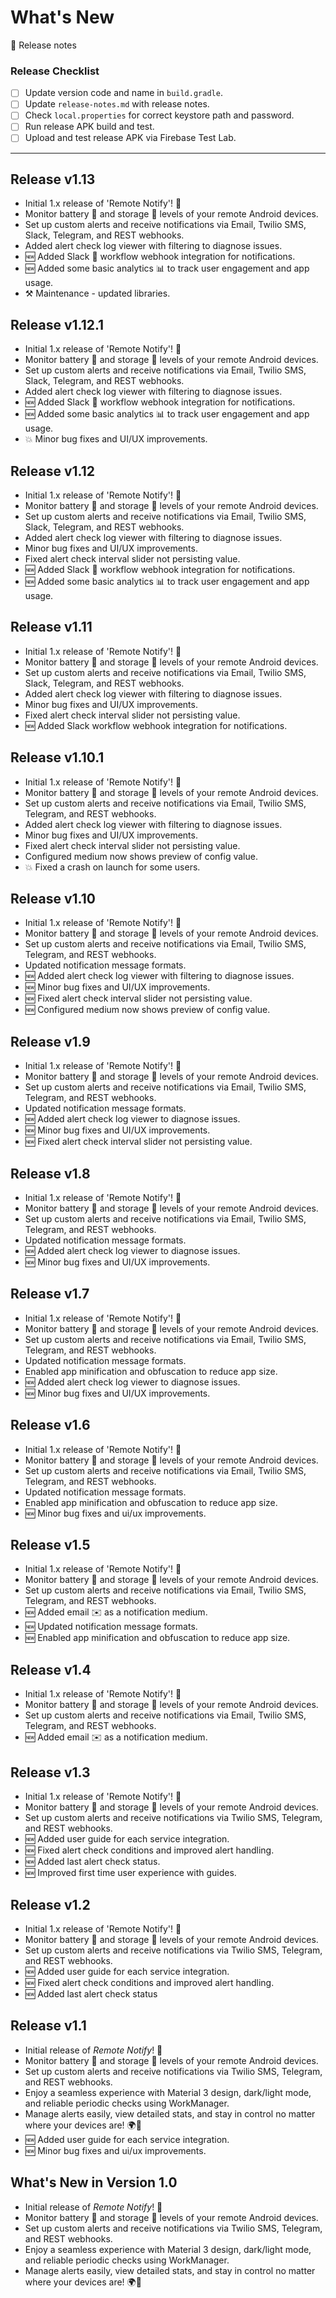 # What's New
📝 Release notes 

### Release Checklist
- [ ] Update version code and name in `build.gradle`.
- [ ] Update `release-notes.md` with release notes.
- [ ] Check `local.properties` for correct keystore path and password.
- [ ] Run release APK build and test.
- [ ] Upload and test release APK via Firebase Test Lab.

-----------------------------------------------------------------------------

## Release v1.13
- Initial 1.x release of 'Remote Notify'! 🎉
- Monitor battery 🔋 and storage 💾 levels of your remote Android devices.
- Set up custom alerts and receive notifications via Email, Twilio SMS, Slack, Telegram, and REST webhooks.
- Added alert check log viewer with filtering to diagnose issues.
- 🆕 Added Slack 💬 workflow webhook integration for notifications.
- 🆕 Added some basic analytics 📊 to track user engagement and app usage.
- ⚒️ Maintenance - updated libraries.

## Release v1.12.1
- Initial 1.x release of 'Remote Notify'! 🎉
- Monitor battery 🔋 and storage 💾 levels of your remote Android devices.
- Set up custom alerts and receive notifications via Email, Twilio SMS, Slack, Telegram, and REST webhooks.
- Added alert check log viewer with filtering to diagnose issues.
- 🆕 Added Slack 💬 workflow webhook integration for notifications.
- 🆕 Added some basic analytics 📊 to track user engagement and app usage.
- 💥 Minor bug fixes and UI/UX improvements.

## Release v1.12
- Initial 1.x release of 'Remote Notify'! 🎉
- Monitor battery 🔋 and storage 💾 levels of your remote Android devices.
- Set up custom alerts and receive notifications via Email, Twilio SMS, Slack, Telegram, and REST webhooks.
- Added alert check log viewer with filtering to diagnose issues.
- Minor bug fixes and UI/UX improvements.
- Fixed alert check interval slider not persisting value.
- 🆕 Added Slack 💬 workflow webhook integration for notifications.
- 🆕 Added some basic analytics 📊 to track user engagement and app usage.

## Release v1.11
- Initial 1.x release of 'Remote Notify'! 🎉
- Monitor battery 🔋 and storage 💾 levels of your remote Android devices.
- Set up custom alerts and receive notifications via Email, Twilio SMS, Slack, Telegram, and REST webhooks.
- Added alert check log viewer with filtering to diagnose issues.
- Minor bug fixes and UI/UX improvements.
- Fixed alert check interval slider not persisting value.
- 🆕 Added Slack workflow webhook integration for notifications.

## Release v1.10.1
- Initial 1.x release of 'Remote Notify'! 🎉
- Monitor battery 🔋 and storage 💾 levels of your remote Android devices.
- Set up custom alerts and receive notifications via Email, Twilio SMS, Telegram, and REST webhooks.
- Added alert check log viewer with filtering to diagnose issues.
- Minor bug fixes and UI/UX improvements.
- Fixed alert check interval slider not persisting value.
- Configured medium now shows preview of config value.
- 💥 Fixed a crash on launch for some users.

## Release v1.10
- Initial 1.x release of 'Remote Notify'! 🎉
- Monitor battery 🔋 and storage 💾 levels of your remote Android devices.
- Set up custom alerts and receive notifications via Email, Twilio SMS, Telegram, and REST webhooks.
- Updated notification message formats.
- 🆕 Added alert check log viewer with filtering to diagnose issues.
- 🆕 Minor bug fixes and UI/UX improvements.
- 🆕 Fixed alert check interval slider not persisting value.
- 🆕 Configured medium now shows preview of config value.

## Release v1.9
- Initial 1.x release of 'Remote Notify'! 🎉
- Monitor battery 🔋 and storage 💾 levels of your remote Android devices.
- Set up custom alerts and receive notifications via Email, Twilio SMS, Telegram, and REST webhooks.
- Updated notification message formats.
- 🆕 Added alert check log viewer to diagnose issues.
- 🆕 Minor bug fixes and UI/UX improvements.
- 🆕 Fixed alert check interval slider not persisting value.

## Release v1.8
- Initial 1.x release of 'Remote Notify'! 🎉
- Monitor battery 🔋 and storage 💾 levels of your remote Android devices.
- Set up custom alerts and receive notifications via Email, Twilio SMS, Telegram, and REST webhooks.
- Updated notification message formats.
- 🆕 Added alert check log viewer to diagnose issues.
- 🆕 Minor bug fixes and UI/UX improvements.

## Release v1.7
- Initial 1.x release of 'Remote Notify'! 🎉
- Monitor battery 🔋 and storage 💾 levels of your remote Android devices.
- Set up custom alerts and receive notifications via Email, Twilio SMS, Telegram, and REST webhooks.
- Updated notification message formats.
- Enabled app minification and obfuscation to reduce app size.
- 🆕 Added alert check log viewer to diagnose issues.
- 🆕 Minor bug fixes and UI/UX improvements.

## Release v1.6
- Initial 1.x release of 'Remote Notify'! 🎉
- Monitor battery 🔋 and storage 💾 levels of your remote Android devices.
- Set up custom alerts and receive notifications via Email, Twilio SMS, Telegram, and REST webhooks.
- Updated notification message formats.
- Enabled app minification and obfuscation to reduce app size.
- 🆕 Minor bug fixes and ui/ux improvements.

## Release v1.5
- Initial 1.x release of 'Remote Notify'! 🎉
- Monitor battery 🔋 and storage 💾 levels of your remote Android devices.
- Set up custom alerts and receive notifications via Email, Twilio SMS, Telegram, and REST webhooks.
- 🆕 Added email ✉️ as a notification medium.
- 🆕 Updated notification message formats.
- 🆕 Enabled app minification and obfuscation to reduce app size.

## Release v1.4
- Initial 1.x release of 'Remote Notify'! 🎉
- Monitor battery 🔋 and storage 💾 levels of your remote Android devices.
- Set up custom alerts and receive notifications via Email, Twilio SMS, Telegram, and REST webhooks.
- 🆕 Added email ✉️ as a notification medium.

## Release v1.3
- Initial 1.x release of 'Remote Notify'! 🎉
- Monitor battery 🔋 and storage 💾 levels of your remote Android devices.
- Set up custom alerts and receive notifications via Twilio SMS, Telegram, and REST webhooks.
- 🆕 Added user guide for each service integration.
- 🆕 Fixed alert check conditions and improved alert handling.
- 🆕 Added last alert check status.
- 🆕 Improved first time user experience with guides.

## Release v1.2
- Initial 1.x release of 'Remote Notify'! 🎉
- Monitor battery 🔋 and storage 💾 levels of your remote Android devices.
- Set up custom alerts and receive notifications via Twilio SMS, Telegram, and REST webhooks.
- 🆕 Added user guide for each service integration.
- 🆕 Fixed alert check conditions and improved alert handling.
- 🆕 Added last alert check status

## Release v1.1
- Initial release of *Remote Notify*! 🎉
- Monitor battery 🔋 and storage 💾 levels of your remote Android devices.
- Set up custom alerts and receive notifications via Twilio SMS, Telegram, and REST webhooks.
- Enjoy a seamless experience with Material 3 design, dark/light mode, and reliable periodic checks using WorkManager.
- Manage alerts easily, view detailed stats, and stay in control no matter where your devices are! 🌍📲
- 🆕 Added user guide for each service integration.
- 🆕 Minor bug fixes and ui/ux improvements.


## What's New in Version 1.0
- Initial release of *Remote Notify*! 🎉
- Monitor battery 🔋 and storage 💾 levels of your remote Android devices.
- Set up custom alerts and receive notifications via Twilio SMS, Telegram, and REST webhooks.
- Enjoy a seamless experience with Material 3 design, dark/light mode, and reliable periodic checks using WorkManager.
- Manage alerts easily, view detailed stats, and stay in control no matter where your devices are! 🌍📲
